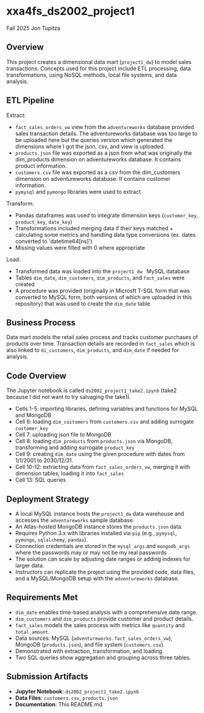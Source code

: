 # xxa4fs_ds2002_project1
Fall 2025 Jon Tupitza

## Overview
This project creates a dimensional data mart (`project1_dw`) to model sales transactions. 
Concepts used for this project include ETL processing, data transformations, using NoSQL methods, local file systems, and data analysis. 

## ETL Pipeline
Extract:
- `fact_sales_orders_vw` view from the `adventureworks` database provided sales transaction details. The adventureworks database was too large to be uploaded here but the queries version which generated the dimensions where I got the json, csv, and view is uploaded. 
- `products.json` file was exported as a json from what was originally the dim_products dimension on adventureworks database. It contains product information.
- `customers.csv` file was exported as a csv from the dim_customers dimension on adventureworks database. It contains customer information.
- `pymysql` and `pymongo` libraries were used to extract

Transform:
- Pandas dataframes was used to integrate dimension keys (`customer_key`, `product_key`, `date_key`)
- Transformations included merging data if their keys matched + calculating some metrics and handling data type conversions (ex. dates converted to 'datetime64[ns]')
- Missing values were filled with 0 where appropriate

Load:
- Transformed data was loaded into the `project1_dw ` MySQL database
- Tables `dim_date`, `dim_customers`, `dim_products`, and `fact_sales` were created
- A procedure was provided (originally in Microsft T-SQL form that was converted to MySQL form, both versions of which are uploaded in this repository) that was used to create the `dim_date` table

## Business Process
Data mart models the retail sales process and tracks customer purchases of products over time. 
Transaction details are recorded in `fact_sales` which is also linked to `di_customers`, `dim_products`, and `dim_date` if needed for analysis.

## Code Overview
The Jupyter notebook is called `ds2002_project1_take2.ipynb` (take2 because I did not want to try salvaging the take1). 
- Cells 1-5: importing libraries, defining variables and functions for MySQL and MongoDB
- Cell 6: loading `dim_customers` from `customers.csv` and adding surrogate `customer_key`
- Cell 7: uploading json file to MongoDB
- Cell 8: loading `dim_products` from `products.json` via MongoDB, transforming and adding surrogate `product_key`
- Cell 9: creating `dim_date` using the given procedure with dates from 1/1/2001 to 2030/12/31.
- Cell 10-12: extracting data from `fact_sales_orders_vw`, merging it with dimension tables, loading it into `fact_sales`
- Cell 13: SQL queries

## Deployment Strategy
- A local MySQL instance hosts the `project1_dw` data warehouse and accesses the `adventureworks` sample database.
- An Atlas-hosted MongoDB instance stores the `products.json` data.
- Requires Python 3.x with libraries installed via `pip` (e.g., `pymysql`, `pymongo`, `sqlalchemy`, `pandas`).
- Connection credentials are stored in the `mysql_args` and `mongodb_args` where the passwords may or may not be my real passwords
- The solution can scale by adjusting date ranges or adding indexes for larger data.
- Instructors can replicate the project using the provided code, data files, and a MySQL/MongoDB setup with the `adventureworks` database.

## Requirements Met
- `dim_date` enables time-based analysis with a comprehensive date range.
- `dim_customers` and `dim_products` provide customer and product details.
- `fact_sales` models the sales process with metrics like `quantity` and `total_amount`.
- Data sources: MySQL (`adventureworks.fact_sales_orders_vw`), MongoDB (`products.json`), and file system (`customers.csv`).
- Demonstrated with extraction, transformation, and loading.
- Two SQL queries show aggregation and grouping across three tables.

## Submission Artifacts
- **Jupyter Notebook**: `ds2002_project1_take2.ipynb`
- **Data Files**: `customers.csv`, `products.json`
- **Documentation**: This README.md
